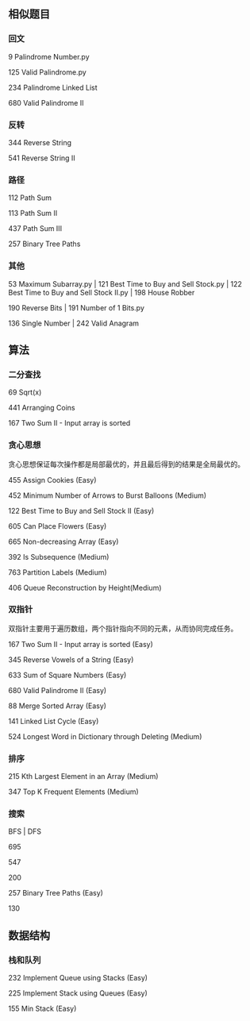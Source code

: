## 相似题目


###  回文
9 Palindrome Number.py

125 Valid Palindrome.py

234 Palindrome Linked List

680 Valid Palindrome II


###  反转
344 Reverse String

541 Reverse String II


### 路径
112 Path Sum

113 Path Sum II

437 Path Sum III

257 Binary Tree Paths


### 其他
53 Maximum Subarray.py | 121 Best Time to Buy and Sell Stock.py | 122 Best Time to Buy and Sell Stock II.py | 198 House Robber

190 Reverse Bits | 191 Number of 1 Bits.py

136 Single Number | 242 Valid Anagram



## 算法

### 二分查找

69 Sqrt(x)

441 Arranging Coins

167 Two Sum II - Input array is sorted


### 贪心思想

贪心思想保证每次操作都是局部最优的，并且最后得到的结果是全局最优的。

455 Assign Cookies (Easy)

452 Minimum Number of Arrows to Burst Balloons (Medium)

122 Best Time to Buy and Sell Stock II (Easy)

605 Can Place Flowers (Easy)

665 Non-decreasing Array (Easy)

392 Is Subsequence (Medium)

763 Partition Labels (Medium)

406 Queue Reconstruction by Height(Medium)


### 双指针

双指针主要用于遍历数组，两个指针指向不同的元素，从而协同完成任务。

167 Two Sum II - Input array is sorted (Easy)

345 Reverse Vowels of a String (Easy)

633 Sum of Square Numbers (Easy)

680 Valid Palindrome II (Easy)

88 Merge Sorted Array (Easy)

141 Linked List Cycle (Easy)

524 Longest Word in Dictionary through Deleting (Medium)


### 排序

215 Kth Largest Element in an Array (Medium)

347 Top K Frequent Elements (Medium)


### 搜索

BFS | DFS

695

547

200

257 Binary Tree Paths (Easy)

130


## 数据结构

### 栈和队列

232 Implement Queue using Stacks (Easy)

225 Implement Stack using Queues (Easy)

155 Min Stack (Easy)

